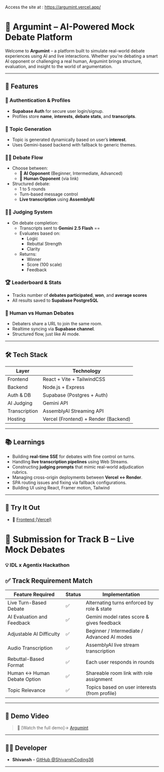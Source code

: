 Access the site at : https://argumint.vercel.app/

# 🧠 Argumint – AI-Powered Mock Debate Platform

Welcome to **Argumint** – a platform built to simulate real-world debate experiences using AI and live interactions. Whether you're debating a smart AI opponent or challenging a real human, Argumint brings structure, evaluation, and insight to the world of argumentation.

---

## 🧩 Features

### 🔐 Authentication & Profiles
- **Supabase Auth** for secure user login/signup.
- Profiles store **name**, **interests**, **debate stats**, and **transcripts**.

### 🎯 Topic Generation
- Topic is generated dynamically based on user’s **interest**.
- Uses Gemini-based backend with fallback to generic themes.

### 🧑‍💻 Debate Flow
- Choose between:
  - 🤖 **AI Opponent** (Beginner, Intermediate, Advanced)
  - 👤 **Human Opponent** (via link)
- Structured debate:
  - 1 to 5 rounds
  - Turn-based message control
  - **Live transcription** using **AssemblyAI**

### 🧑‍⚖️ Judging System
- On debate completion:
  - Transcripts sent to **Gemini 2.5 Flash** ==
  - Evaluates based on:
    - Logic
    - Rebuttal Strength
    - Clarity
  - Returns:
    - Winner
    - Score (100 scale)
    - Feedback

### 🏆 Leaderboard & Stats
- Tracks number of **debates participated**, **won**, and **average scores**
- All results saved to **Supabase PostgreSQL**

### 💬 Human vs Human Debates
- Debaters share a URL to join the same room.
- Realtime syncing via **Supabase channel**.
- Structured flow, just like AI mode.

---

## 🛠 Tech Stack

| Layer        | Technology                     |
|--------------|-------------------------------|
| Frontend     | React + Vite + TailwindCSS     |
| Backend      | Node.js + Express              |
| Auth & DB    | Supabase (Postgres + Auth)     |
| AI Judging   | Gemini API                     |
| Transcription| AssemblyAI Streaming API       |
| Hosting      | Vercel (Frontend) + Render (Backend) |

---

## 📚 Learnings

- Building **real-time SSE** for debates with fine control on turns.
- Handling **live transcription pipelines** using Web Streams.
- Constructing **judging prompts** that mimic real-world adjudication rubrics.
- Managing cross-origin deployments between **Vercel ↔ Render**.
- SPA routing issues and fixing via fallback configurations.
- Building UI using React, Framer motion, Tailwind

---

## 🧪 Try It Out

- 🔗 [Frontend (Vercel)](https://argumint.vercel.app)

# 🎯 Submission for Track B – Live Mock Debates  
### 💡 IDL x Agentix Hackathon


## ✅ Track Requirement Match

| Feature Required                   | Status   | Implementation                                 |
|-----------------------------------|----------|------------------------------------------------|
| Live Turn-Based Debate            | ✅        | Alternating turns enforced by role & state     |
| AI Evaluation and Feedback        | ✅        | Gemini model rates score & gives feedback |
| Adjustable AI Difficulty          | ✅        | Beginner / Intermediate / Advanced AI modes    |
| Audio Transcription               | ✅        | AssemblyAI live stream transcription           |
| Rebuttal-Based Format             | ✅        | Each user responds in rounds                   |
| Human ↔ Human Debate Option       | ✅        | Shareable room link with role assignment       |
| Topic Relevance                   | ✅        | Topics based on user interests (from profile)  |

---
## 🎥 Demo Video

> 🔗 [Watch the full demo]-> [Argumint](https://youtu.be/v5ixB11TAeo)

---

## 👨‍💻 Developer

- **Shivansh** – [GitHub @ShivanshCoding36](https://github.com/ShivanshCoding36)

---
